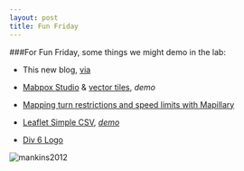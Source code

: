 ```yaml
---
layout: post
title: Fun Friday
---
```


###For Fun Friday, some things we might demo in the lab:

+ This new blog, [via](https://github.com/barryclark/jekyll-now#jekyll-now)

+ [Mabpox Studio](https://www.mapbox.com/mapbox-studio) & [vector tiles](https://www.mapbox.com/developers/vector-tiles/), *demo*

+ [Mapping turn restrictions and speed limits with Mapillary](https://www.mapbox.com/blog/mapillary-mapping/)

+ [Leaflet Simple CSV](http://blog.perrygeo.net/2013/09/30/leaflet-simple-csv/), [*demo*](http://slocountyfire.org/SLU13Ignitions/)

+ [Div 6 Logo](https://github.com/SLUGIS/logo)

![mankins2012](https://lh5.googleusercontent.com/SnjMtlLBdabSQO75y3GJWQ5AcDw7zuRwjZ5hN41G2UzAxEZMDVUHZUDTaIxnjdAhZaTfXZQQ4N0=w1065-h659 "Mankins 2012")
